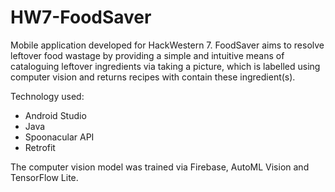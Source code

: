 # HW7-FoodSaver

Mobile application developed for HackWestern 7. FoodSaver aims to resolve leftover food wastage by providing a simple and intuitive means of cataloguing leftover ingredients via taking a picture, which is labelled using computer vision and returns recipes with contain these ingredient(s).

Technology used:
- Android Studio
- Java
- Spoonacular API
- Retrofit

The computer vision model was trained via Firebase, AutoML Vision and TensorFlow Lite.
